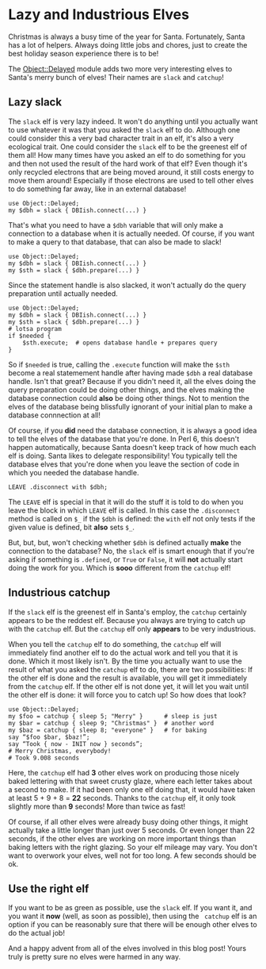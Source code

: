 Lazy and Industrious Elves
==========================

Christmas is always a busy time of the year for Santa.  Fortunately, Santa has
a lot of helpers.  Always doing little jobs and chores, just to create the
best holiday season experience there is to be!

The [Object::Delayed](https://modules.perl6.org/dist/Object::Delayed) module
adds two more very interesting elves to Santa's merry bunch of elves!  Their
names are `slack` and `catchup`!

Lazy slack
----------
The `slack` elf is very lazy indeed.  It won't do anything until you actually
want to use whatever it was that you asked the `slack` elf to do.  Although
one could consider this a very bad character trait in an elf, it's also a
very ecological trait.  One could consider the `slack` elf to be the greenest
elf of them all!  How many times have you asked an elf to do something for you
and then not used the result of the hard work of that elf?  Even though it's
only recycled electrons that are being moved around, it still costs energy to
move them around!  Especially if those electrons are used to tell other elves
to do something far away, like in an external database!

    use Object::Delayed;
    my $dbh = slack { DBIish.connect(...) }

That's what you need to have a `$dbh` variable that will only make a connection
to a database when it is actually needed.  Of course, if you want to make a
query to that database, that can also be made to slack!

    use Object::Delayed;
    my $dbh = slack { DBIish.connect(...) }
    my $sth = slack { $dbh.prepare(...) }

Since the statement handle is also slacked, it won't actually do the query
preparation until actually needed.

    use Object::Delayed;
    my $dbh = slack { DBIish.connect(...) }
    my $sth = slack { $dbh.prepare(...) }
    # lotsa program
    if $needed {
        $sth.execute;  # opens database handle + prepares query
    }

So if `$needed` is true, calling the `.execute` function will make the `$sth`
become a real statemement handle after having made `$dbh` a real database
handle.  Isn't that great?  Because if you didn't need it, all the elves doing
the query preparation could be doing other things, and the elves making the
database connection could **also** be doing other things.  Not to mention the
elves of the database being blissfully ignorant of your initial plan to make
a database connnection at all!

Of course, if you **did** need the database connection, it is always a good
idea to tell the elves of the database that you're done.  In Perl 6, this
doesn't happen automatically, because Santa doesn't keep track of how much
each elf is doing.  Santa likes to delegate responsibility!  You typically
tell the database elves that you're done when you leave the section of code
in which you needed the database handle.

    LEAVE .disconnect with $dbh;

The `LEAVE` elf is special in that it will do the stuff it is told to do when
you leave the block in which `LEAVE` elf is called.  In this case the
`.disconnect` method is called on `$_` if the `$dbh` is defined: the `with`
elf not only tests if the given value is defined, bit **also** sets `$_`.

But, but, but, won't checking whether `$dbh` is defined actually **make**
the connection to the database?  No, the `slack` elf is smart enough that if
you're asking if something is `.defined`, or `True` or `False`, it will
**not** actually start doing the work for you.  Which is **sooo** different
from the `catchup` elf!

Industrious catchup
-------------------
If the `slack` elf is the greenest elf in Santa's employ, the `catchup`
certainly appears to be the reddest elf.  Because you always are trying to
catch up with the `catchup` elf.  But the `catchup` elf only **appears** to be
very industrious.

When you tell the `catchup` elf to do something, the `catchup` elf will
immediately find another elf to do the actual work and tell you that it is
done.  Which it most likely isn't.  By the time you actually want to use the
result of what you asked the `catchup` elf to do, there are two possibilities:
If the other elf is done and  the result is available, you will get it
immediately from the `catchup` elf.  If the other elf is not done yet, it will
let you wait until the other elf is done: it will force you to catch up!  So
how does that look?

    use Object::Delayed;
    my $foo = catchup { sleep 5; "Merry" }      # sleep is just
    my $bar = catchup { sleep 9; "Christmas" }  # another word
    my $baz = catchup { sleep 8; "everyone" }   # for baking
    say “$foo $bar, $baz!”;
    say “Took { now - INIT now } seconds”;
    # Merry Christmas, everybody!
    # Took 9.008 seconds

Here, the `catchup` elf had **3** other elves work on producing those nicely
baked lettering with that sweet crusty glaze, where each letter takes about
a second to make.  If it had been only one elf doing that, it would have
taken at least 5 + 9 + 8 = **22** seconds.  Thanks to the `catchup` elf, it
only took slightly more than **9** seconds!  More than twice as fast!

Of course, if all other elves were already busy doing other things, it might
actually take a little longer than just over 5 seconds.  Or even longer than
22 seconds, if the other elves are working on more important things than
baking letters with the right glazing.  So your elf mileage may vary.  You
don't want to overwork your elves, well not for too long.  A few seconds
should be ok.

Use the right elf
-----------------
If you want to be as green as possible, use the `slack` elf.  If you want it,
and you want it **now** (well, as soon as possible), then using the ` catchup`
elf is an option if you can be reasonably sure that there will be enough other
elves to do the actual job!

And a happy advent from all of the elves involved in this blog post!  Yours
truly is pretty sure no elves were harmed in any way.
